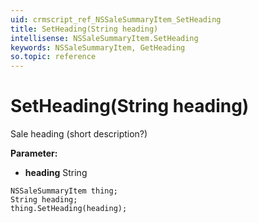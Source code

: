 ```yaml
---
uid: crmscript_ref_NSSaleSummaryItem_SetHeading
title: SetHeading(String heading)
intellisense: NSSaleSummaryItem.SetHeading
keywords: NSSaleSummaryItem, GetHeading
so.topic: reference
---
```


# SetHeading(String heading)

Sale heading (short description?)

**Parameter:** 
 - **heading** String

```crmscript
NSSaleSummaryItem thing;
String heading;
thing.SetHeading(heading);
```

